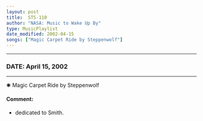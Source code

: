 ```yaml
---
layout: post
title:  STS-110
author: "NASA: Music to Wake Up By"
type: MusicPlaylist
date_modified: 2002-04-15
songs: ["Magic Carpet Ride by Steppenwolf"]
---
```


----
### DATE: April 15, 2002
----
✺ Magic Carpet Ride by Steppenwolf

#### Comment:
* dedicated to Smith.



<br/>
<center>
	<a target="_blank"
	   href="https://twitter.com/intent/tweet?hashtags=Space,NASA,Playlist,NASAWakeupCalls,SpaceProgram&text={{ page.author}}, '{{ page.songs.first }}' {{ page.title }}, {{ page.date | date: '%B %d, %Y' }}. {{ site.url }}{{ page.url }}&via=nasawakeupcalls"><i class="fab fa-twitter" alt="Tweet this page" style="font-size: 1.3em;"></i></a>
	&nbsp; 	<i class="fas fa-user-astronaut" style="font-size: 1.5em;"></i> &nbsp;
    <a type="amzn" search="'Magic Carpet Ride by Steppenwolf'" category="popular music">
    <i class="fab fa-amazon" style="font-size: 1.3em;"></i></a>
</center>
